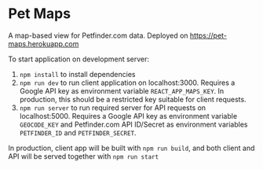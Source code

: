 # Pet Maps

A map-based view for Petfinder.com data. Deployed on https://pet-maps.herokuapp.com

To start application on development server:
1. `npm install` to install dependencies
2. `npm run dev` to run client application on localhost:3000. Requires a Google API key as environment variable `REACT_APP_MAPS_KEY`. In production, this should be a restricted key suitable for client requests.
3. `npm run server` to run required server for API requests on localhost:5000. Requires a Google API key as environment variable `GEOCODE_KEY` and Petfinder.com API ID/Secret as environment variables `PETFINDER_ID` and `PETFINDER_SECRET`.

In production, client app will be built with `npm run build`, and both client and API will be served together with `npm run start`